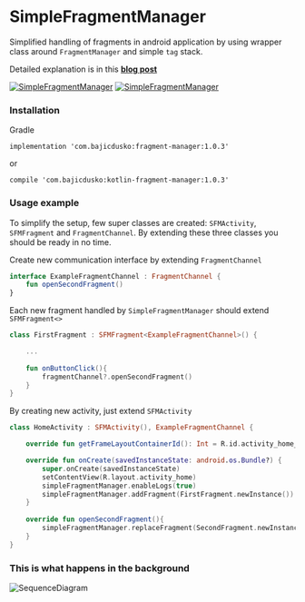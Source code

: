 # SimpleFragmentManager 

Simplified handling of fragments in android application by using wrapper class around `FragmentManager` and simple `tag` stack.

Detailed explanation is in this __[blog post](http://bajicdusko.com/2017/simplified-fragment-management/)__


[![SimpleFragmentManager](https://img.shields.io/badge/JavaBuild-1.0.3-green.svg)](https://bintray.com/bajicdusko/maven/fragment-manager/1.0.3/link1)
[![SimpleFragmentManager](https://img.shields.io/badge/KotlinBuild-1.0.3-green.svg)](https://bintray.com/bajicdusko/maven/kotlin-fragment-manager/1.0.3/link1)

### Installation

Gradle
```
implementation 'com.bajicdusko:fragment-manager:1.0.3'
```
or
```
compile 'com.bajicdusko:kotlin-fragment-manager:1.0.3'
```

### Usage example

To simplify the setup, few super classes are created: `SFMActivity`, `SFMFragment` and `FragmentChannel`. 
By extending these three classes you should be ready in no time.

Create new communication interface by extending `FragmentChannel`
```kotlin
interface ExampleFragmentChannel : FragmentChannel {
    fun openSecondFragment()
}
```

Each new fragment handled by `SimpleFragmentManager` should extend `SFMFragment<>`
```kotlin
class FirstFragment : SFMFragment<ExampleFragmentChannel>() { 

    ...
    
    fun onButtonClick(){
        fragmentChannel?.openSecondFragment()
    }
}
```

By creating new activity, just extend `SFMActivity`
```kotlin
class HomeActivity : SFMActivity(), ExampleFragmentChannel {

    override fun getFrameLayoutContainerId(): Int = R.id.activity_home_fragment_container

    override fun onCreate(savedInstanceState: android.os.Bundle?) {
        super.onCreate(savedInstanceState)
        setContentView(R.layout.activity_home)
        simpleFragmentManager.enableLogs(true)
        simpleFragmentManager.addFragment(FirstFragment.newInstance())
    }
    
    override fun openSecondFragment(){
        simpleFragmentManager.replaceFragment(SecondFragment.newInstance())
    }
}
```

### This is what happens in the background

![SequenceDiagram](http://bajicdusko.com/images/posts/2017/2017-06-08-fragmentdiagram.svg)
